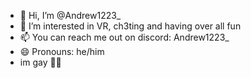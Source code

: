 - 👋 Hi, I’m @Andrew1223_
- 👀 I’m interested in VR, ch3ting and having over all fun
- 📫 You can reach me out on discord: Andrew1223_
- 😄 Pronouns: he/him
- im gay 🏳️‍🌈
